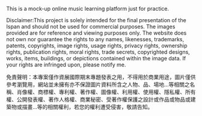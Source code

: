 This is a mock-up online music learning platform just for practice.

Disclaimer:This project is solely intended for the final presentation of the Ispan and should not be used for commercial purposes. The images provided are for reference and viewing purposes only. The website does not own nor guarantee the rights to any names, likenesses, trademarks, patents, copyrights, image rights, usage rights, privacy rights, ownership rights, publication rights, moral rights, trade secrets, copyrighted designs, works, items, buildings, or depictions contained within the image data. If your rights are infringed upon, please notify me.

免責聲明：本專案僅作資展國際期末專題發表之用，不得用於商業用途，圖片僅供參考瀏覽用，網站並未擁有亦不保證圖片資料所含之人物、品、場地…等相關之名稱、肖像權、商標權、專利權、著作權、圖像權、利用權、使用權、隱私權、所有權、公開發表權、著作人格權、商業秘密、受著作權保護之設計或作品或物品或建築物或描畫…等的相關權利，若您的權利遭受侵害，敬請告知。
